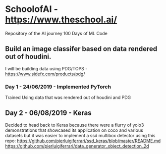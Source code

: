 # SchoolofAI - https://www.theschool.ai/
Repository of the AI journey 100 Days of ML Code

## Build an image classifer based on data rendered out of houdini.

I will be building data using PDG/TOPS - https://www.sidefx.com/products/pdg/

### Day 1 - 24/06/2019 - Implemented PyTorch
Trained Using data that was rendered out of houdini and PDG


## Day 2 - 06/08/2019 - Keras
Decided to head back to Keras because there were a flurry of yolo3 demonstrations that showcased its application on coco and various datasets but it was easier to implement a ssd multibox detector using this repo:
https://github.com/pierluigiferrari/ssd_keras/blob/master/README.md
https://github.com/pierluigiferrari/data_generator_object_detection_2d